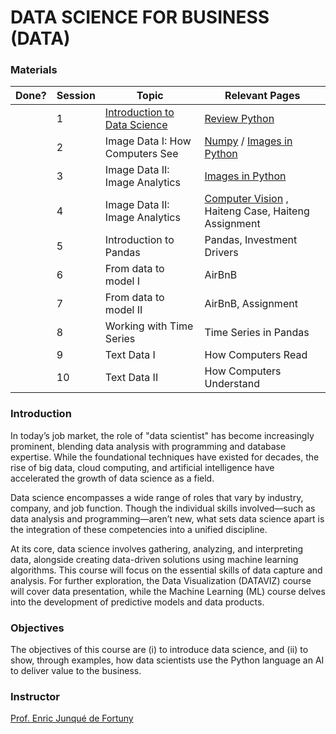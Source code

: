 # DATA SCIENCE FOR BUSINESS (DATA)


### Materials

| Done? | Session  |  Topic |  Relevant Pages |
|---|---|---|---|
|  | 1  | [Introduction to Data Science](https://docs.google.com/presentation/d/1zTyDEWQCoNUeVZOm9FEEUZ3YlZPPgC0cDDT8_HuMPLE/edit?usp=sharing) | [Review Python](/notebooks/000-Introduction-to-Python.ipynb)  |
|  | 2  | Image Data I: How Computers See  | [Numpy](/notebooks/010-Numpy.ipynb) / [Images in Python](/notebooks/100-HowComputersSee.ipynb) |
|  | 3  | Image Data II: Image Analytics  | [Images in Python](/notebooks/100-HowComputersSee.ipynb)  |
|  | 4  | Image Data II: Image Analytics  |[Computer Vision](/notebooks/110-ComputerVision.ipynb) , Haiteng Case, Haiteng Assignment |
|  | 5  | Introduction to Pandas  |  Pandas, Investment Drivers  |
|   | 6  | From data to model I |  AirBnB |
|  | 7  | From data to model II |  AirBnB, Assignment |
|  | 8  | Working with Time Series  |  Time Series in Pandas |
|  | 9  | Text Data I  |  How Computers Read |
|  | 10  | Text Data II  | How Computers Understand |

### Introduction
In today’s job market, the role of "data scientist" has become increasingly prominent, blending data analysis with programming and database expertise. While the foundational techniques have existed for decades, the rise of big data, cloud computing, and artificial intelligence have accelerated the growth of data science as a field.

Data science encompasses a wide range of roles that vary by industry, company, and job function. Though the individual skills involved—such as data analysis and programming—aren’t new, what sets data science apart is the integration of these competencies into a unified discipline.

At its core, data science involves gathering, analyzing, and interpreting data, alongside creating data-driven solutions using machine learning algorithms. This course will focus on the essential skills of data capture and analysis. For further exploration, the Data Visualization (DATAVIZ) course will cover data presentation, while the Machine Learning (ML) course delves into the development of predictive models and data products.

### Objectives

The objectives of this course are (i) to introduce data science, and (ii) to show, through examples, how data scientists use the Python language an AI to deliver value to the business.

### Instructor

[Prof. Enric Junqué de Fortuny](http://ciri.be)